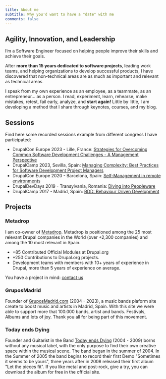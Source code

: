 ```yaml
---
title: About me
subtitle: Why you'd want to have a "date" with me
comments: false
---
```


## Agility, Innovation, and Leadership

I’m a Software Engineer focused on helping people improve their skills and achieve their goals. 

After **more than 15 years dedicated to software projects**, leading work teams, and helping organizations to develop successful products, I have discovered that non-technical areas are as much as important and relevant as technical areas.

I speak from my own experience as an employee, as a teammate, as an entrepreneur… as a person. I read, experiment, learn, rehearse, make mistakes, retest, fail early, analyze, and **start again!** Little by little, I am developing a method that I share through keynotes, courses, and my blog.

## Sessions

Find here some recorded sessions example from different congress I have participated:

- DrupalCon Europe 2023 - Lille, France: [Strategies for Overcoming Common Software Development Challenges - A Management Perspective](https://www.youtube.com/watch?v=6gMDCBqNSEk)
- DrupalCamp 2023, Sevilla, Spain: [Managing Complexity: Best Practices for Software Development Project Managers](https://www.youtube.com/watch?v=eWWVIsDYpTw)
- DrupalCon Europe 2020 - Barcelona, Spain: [Self-Management in remote environments](https://www.youtube.com/watch?v=0zax_kubN10)
- DrupalDevDays 2019 - Transylvania, Romania: [Diving into Peopleware](https://www.youtube.com/watch?v=ze6zgpKOugQ)
- DrupalCamp  2017 - Madrid, Spain:  [BDD: Behaviour Driven Development](https://www.youtube.com/watch?v=01mK_1Fn9Ts)

## Projects

### Metadrop

I am co-owner of [Metadrop](https://metadrop.net). Metadrop is positioned among the 25 most relevant Drupal companies in the World (over +2,300 companies) and among the 10 most relevant in Spain.

- +85 Contributed Official Modules at Drupal.org
- +250 Contributions to Drupal.org projects.
- Development teams with members with 10+ years of experience in Drupal, more than 5 years of experience on average.

You have a project in mind: [contact us](https://metadrop.net/en/contact)

### GruposMadrid

Founder of [GruposMadrid.com](https://gruposmadrid.com/) (2004 - 2023), a music bands plaform site create to boost music and artists in Madrid, Spain. With this site we were able to support more that 100.000 bands, artist and bands. Festivals, Albums and lots of joy. Thank you all for being part of this movement.

### Today ends Dying

Founder and Guitarist in the Band [Today ends Dying](http://todayendsdying.com) (2004 - 2009) borns without any musical label, with the only purpose to find their own creative space within the musical scene. The band began in the summer of 2004. In the Summer of 2005 the band begins to record their first Demo "Sometimes it seems to be yours", three years after in 2008 released their first album "Let the pieces fit". If you like metal and post-rock, give a try, you can download the album for free in the official site. 
